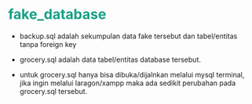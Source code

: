 <h1 style="color: #16A085;">fake_database</h1>

- backup.sql adalah sekumpulan data fake tersebut dan tabel/entitas tanpa foreign key
- grocery.sql adalah data tabel/entitas database tersebut.

- untuk grocery.sql hanya bisa dibuka/dijalnkan melalui mysql terminal, jika ingin melalui laragon/xampp maka ada sedikit perubahan pada grocery.sql tersebut.

